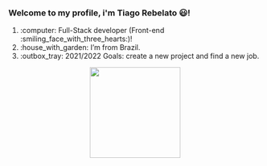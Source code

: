 ### Welcome to my profile, i'm Tiago Rebelato :smiley:! 
  

<ol>
 <li>:computer: Full-Stack developer (Front-end :smiling_face_with_three_hearts:)!</li>
 <li>:house_with_garden: I’m from Brazil.</li>
 <li>:outbox_tray: 2021/2022 Goals: create a new project and find a new job.</li>
	
</ol>
<div align="center">
  <a href="https://github.com/tiago-br">
  <img height="180em" src="https://github-readme-stats.vercel.app/api?username=tiago-br&show_icons=true&theme=dark&include_all_commits=true&count_private=true"/>
</div>


  

<!--
#### The technologies i use the most:
**tiago-br/tiago-br** is a ✨ _special_ ✨ repository because its `README.md` (this file) appears on your GitHub profile.

Here are some ideas to get you started:

- 🔭 I’m currently working on ...
- 🌱 I’m currently learning ...
- 👯 I’m looking to collaborate on ...
- 🤔 I’m looking for help with ...
- 💬 Ask me about ...
- 📫 How to reach me: ...
- 😄 Pronouns: ...
- ⚡ Fun fact: ...
-->
